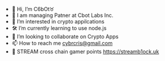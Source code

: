 - 🦾 Hi, I’m C6bOt♉
- 🔮 I am managing Patner at Cbot Labs Inc.
- 🚀 I’m interested in crypto appilcations 
- 🛠️ I’m currently learning to use node.js
- 📡 I’m looking to collaborate on Crypto Apps
- 📫 How to reach me cybrcris@gmail.com
- 🌊 STREAM cross chain gamer points https://streamb1ock.uk
